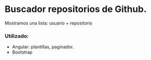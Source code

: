 # Buscador repositorios de Github.
Mostramos una lista: usuario + repositorio
### Utilizado:
- Angular: plantillas, paginador.
- Bootstrap
